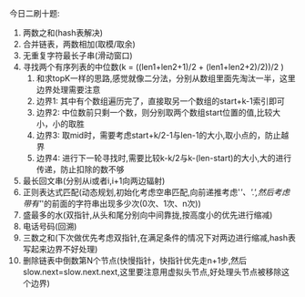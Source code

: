 今日二刷十题:
1. 两数之和(hash表解决)
2. 合并链表，两数相加(取模/取余)
3. 无重复字符最长子串(滑动窗口)
4. 寻找两个有序列表的中位数(k = ((len1+len2+1)/2 + (len1+len2+2)/2))/2 )
   1. 和求topK一样的思路,感觉就像二分法，分别从数组里面先淘汰一半，这里边界处理需要注意
   2. 边界1: 其中有个数组遍历完了，直接取另一个数组的start+k-1索引即可
   3. 边界2: 中位数前只剩一个数，则分别取两个数组start位置的值,比较大小，小的取胜
   4. 边界3: 取mid时，需要考虑start+k/2-1与len-1的大小,取小点的，防止越界
   5. 边界4: 进行下一轮寻找时,需要比较k-k/2与k-(len-start)的大小,大的进行传递，防止扣除的数不够
5. 最长回文串(分别从i或者i,i+1向两边辐射)
6. 正则表达式匹配(动态规划,初始化考虑空串匹配,向前递推考虑'*'、'.',然后考虑带有'*'的前面的字符串出现多少次(0次、1次、n次))
7. 盛最多的水(双指针,从头和尾分别向中间靠拢,按高度小的优先进行缩减)
8. 电话号码(回溯)
9. 三数之和(下次做优先考虑双指针,在满足条件的情况下对两边进行缩减,hash表写起来边界不好处理)
10. 删除链表中倒数第N个节点(快慢指针，快指针优先走n+1步,然后slow.next=slow.next.next,这里要注意用虚拟头节点,好处理头节点被移除这个边界)